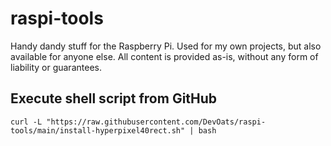 # raspi-tools
Handy dandy stuff for the Raspberry Pi. Used for my own projects, but also available for anyone else. All content is provided as-is, without any form of liability or guarantees.


## Execute shell script from GitHub

```
curl -L "https://raw.githubusercontent.com/DevOats/raspi-tools/main/install-hyperpixel40rect.sh" | bash
```
